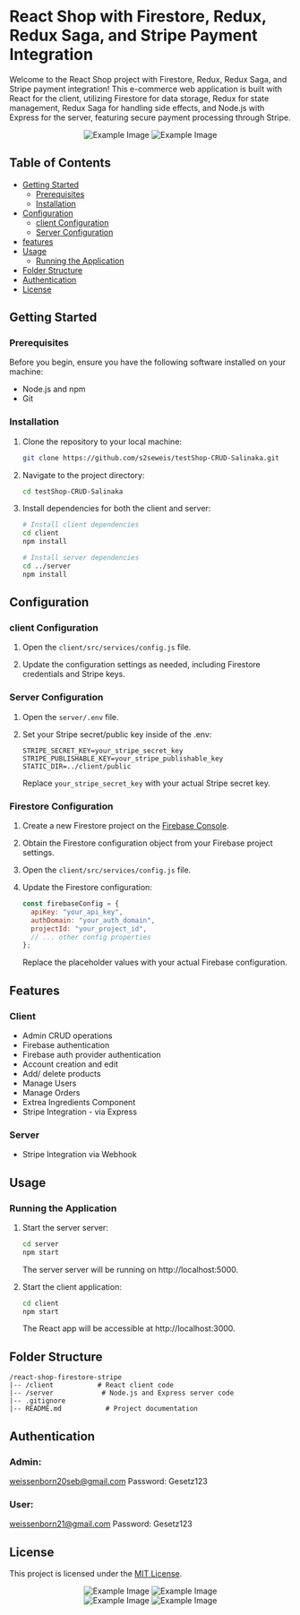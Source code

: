 # React Shop with Firestore, Redux, Redux Saga, and Stripe Payment Integration

Welcome to the React Shop project with Firestore, Redux, Redux Saga, and Stripe payment integration! This e-commerce web application is built with React for the client, utilizing Firestore for data storage, Redux for state management, Redux Saga for handling side effects, and Node.js with Express for the server, featuring secure payment processing through Stripe.

<div align="center">
<img src="assets/react-shop-1.png" alt="Example Image">
<img src="assets/react-shop-2.png" alt="Example Image">
</div>

## Table of Contents

- [Getting Started](#getting-started)
  - [Prerequisites](#prerequisites)
  - [Installation](#installation)
- [Configuration](#configuration)
  - [client Configuration](#client-configuration)
  - [Server Configuration](#server-configuration)
- [features](#features)
- [Usage](#usage)
  - [Running the Application](#running-the-application)
- [Folder Structure](#folder-structure)
- [Authentication](#authentication)
- [License](#license)

## Getting Started

### Prerequisites

Before you begin, ensure you have the following software installed on your machine:

- Node.js and npm
- Git

### Installation

1. Clone the repository to your local machine:

   ```bash
   git clone https://github.com/s2seweis/testShop-CRUD-Salinaka.git
   ```

2. Navigate to the project directory:

   ```bash
   cd testShop-CRUD-Salinaka
   ```

3. Install dependencies for both the client and server:

   ```bash
   # Install client dependencies
   cd client
   npm install

   # Install server dependencies
   cd ../server
   npm install
   ```

## Configuration

### client Configuration

1. Open the `client/src/services/config.js` file.

2. Update the configuration settings as needed, including Firestore credentials and Stripe keys.

### Server Configuration

1. Open the `server/.env` file.

2. Set your Stripe secret/public key inside of the .env:

   ```env
   STRIPE_SECRET_KEY=your_stripe_secret_key
   STRIPE_PUBLISHABLE_KEY=your_stripe_publishable_key
   STATIC_DIR=../client/public
   ```
   Replace `your_stripe_secret_key` with your actual Stripe secret key.

### Firestore Configuration

1. Create a new Firestore project on the [Firebase Console](https://console.firebase.google.com/).

2. Obtain the Firestore configuration object from your Firebase project settings.

3. Open the `client/src/services/config.js` file.

4. Update the Firestore configuration:

   ```javascript
   const firebaseConfig = {
     apiKey: "your_api_key",
     authDomain: "your_auth_domain",
     projectId: "your_project_id",
     // ... other config properties
   };
   ```

   Replace the placeholder values with your actual Firebase configuration.

## Features 

### Client

* Admin CRUD operations
* Firebase authentication
* Firebase auth provider authentication
* Account creation and edit
* Add/ delete products
* Manage Users
* Manage Orders
* Extrea Ingredients Component
* Stripe Integration - via Express

### Server
* Stripe Integration via Webhook

## Usage

### Running the Application

1. Start the server server:

   ```bash
   cd server
   npm start
   ```

   The server server will be running on http://localhost:5000.

2. Start the client application:

   ```bash
   cd client
   npm start
   ```

   The React app will be accessible at http://localhost:3000.

## Folder Structure

```
/react-shop-firestore-stripe
|-- /client           # React client code
|-- /server            # Node.js and Express server code
|-- .gitignore
|-- README.md           # Project documentation
```

## Authentication

### Admin: 
weissenborn20seb@gmail.com
Password:
Gesetz123

### User:
weissenborn21@gmail.com 
Password:
Gesetz123

## License

This project is licensed under the [MIT License](LICENSE).

<div align="center">
<img src="assets/react-shop-3.png" alt="Example Image">
<img src="assets/react-shop-4.png" alt="Example Image">
</div>

<div align="center">
<img src="assets/react-shop-5.png" alt="Example Image">
<img src="assets/react-shop-6.png" alt="Example Image">
</div>